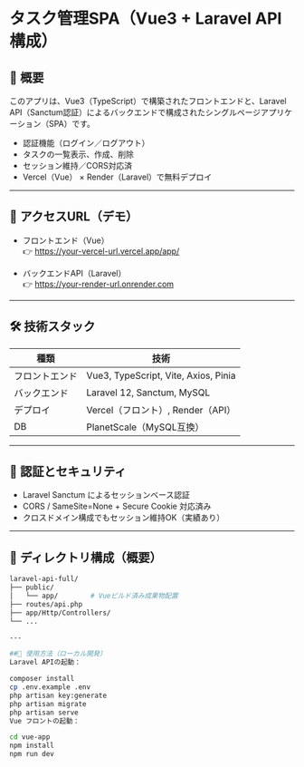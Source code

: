# タスク管理SPA（Vue3 + Laravel API構成）

## 📌 概要

このアプリは、Vue3（TypeScript）で構築されたフロントエンドと、Laravel API（Sanctum認証）によるバックエンドで構成されたシングルページアプリケーション（SPA）です。

- 認証機能（ログイン／ログアウト）
- タスクの一覧表示、作成、削除
- セッション維持／CORS対応済
- Vercel（Vue） × Render（Laravel）で無料デプロイ

---

## 🚀 アクセスURL（デモ）

- フロントエンド（Vue）  
  👉 https://your-vercel-url.vercel.app/app/

- バックエンドAPI（Laravel）  
  👉 https://your-render-url.onrender.com

---

## 🛠 技術スタック

| 種類 | 技術 |
|------|------|
| フロントエンド | Vue3, TypeScript, Vite, Axios, Pinia |
| バックエンド | Laravel 12, Sanctum, MySQL |
| デプロイ | Vercel（フロント）, Render（API） |
| DB | PlanetScale（MySQL互換） |

---

## 🔐 認証とセキュリティ

- Laravel Sanctum によるセッションベース認証
- CORS / SameSite=None + Secure Cookie 対応済み
- クロスドメイン構成でもセッション維持OK（実績あり）

---

## 📁 ディレクトリ構成（概要）

```bash
laravel-api-full/
├── public/
│   └── app/        # Vueビルド済み成果物配置
├── routes/api.php
├── app/Http/Controllers/
└── ...

---

##📄 使用方法（ローカル開発）
Laravel APIの起動：

composer install
cp .env.example .env
php artisan key:generate
php artisan migrate
php artisan serve
Vue フロントの起動：

cd vue-app
npm install
npm run dev

